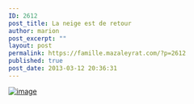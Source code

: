 ```yaml
---
ID: 2612
post_title: La neige est de retour
author: marion
post_excerpt: ""
layout: post
permalink: https://famille.mazaleyrat.com/?p=2612
published: true
post_date: 2013-03-12 20:36:31
---
```

<a href="http://famille.mazaleyrat.com/wp-content/uploads/2013/03/wpid-IMG_20130312_213500.jpg"><img title="" class="alignnone size-full" alt="image" src="http://famille.mazaleyrat.com/wp-content/uploads/2013/03/wpid-IMG_20130312_213500.jpg" /></a>